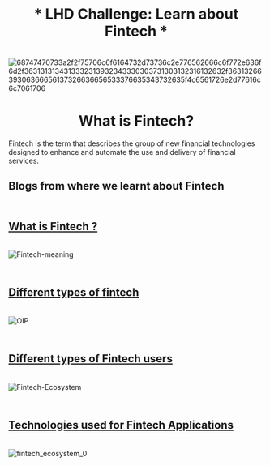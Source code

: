 <h1 align ="center">* LHD Challenge: Learn about Fintech *</h1>

<br />![68747470733a2f2f75706c6f6164732d73736c2e776562666c6f772e636f6d2f3631313134313332313932343330303731303132316132632f3631326639306366656137326636656533376635343732635f4c6561726e2d77616c6c7061706](https://user-images.githubusercontent.com/86939391/137496777-48fed249-6e02-46c8-8540-00b38cfddddc.jpg)

<h1 align ="center">  What is Fintech?</h1>

Fintech is the term that describes the group of new financial technologies designed to enhance and automate the use and delivery  of financial services.


## Blogs from where we learnt about Fintech
## <br /> [What is Fintech ?](https://builtin.com/fintech)
<br />![Fintech-meaning](https://user-images.githubusercontent.com/86939391/137508193-f4253381-b726-46d7-8710-3f46a91e2aa3.jpg)

## <br /> [Different types of fintech](https://financesonline.com/what-is-fintech/#toc2)
<br />![OIP](https://user-images.githubusercontent.com/86939391/137500504-9c921bf6-7e10-4795-ab6a-71905b16db7d.jpg)

## <br /> [Different types of Fintech users](https://financesonline.com/what-is-fintech/#toc5)
<br />![Fintech-Ecosystem](https://user-images.githubusercontent.com/86939391/137507094-cc862099-9ced-4433-b7cf-cabe2cc36e2a.jpg)

## <br /> [Technologies used for Fintech Applications](https://www.indusnet.co.in/decoding-top-5-types-of-fintech-applications/)
<br />![fintech_ecosystem_0](https://user-images.githubusercontent.com/86939391/137509590-96ec94df-fee4-4e53-96b4-721d4d5df6b1.jpg)



